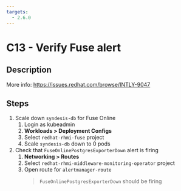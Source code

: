 ```yaml
---
targets:
  - 2.6.0
---
```


# C13 - Verify Fuse alert

## Description

More info: <https://issues.redhat.com/browse/INTLY-9047>

## Steps

1. Scale down `syndesis-db` for Fuse Online
   1. Login as kubeadmin
   2. **Workloads > Deployment Configs**
   3. Select `redhat-rhmi-fuse` project
   4. Scale `syndesis-db` down to 0 pods
2. Check that `FuseOnlinePostgresExporterDown` alert is firing
   1. **Networking > Routes**
   2. Select `redhat-rhmi-middleware-monitoring-operator` project
   3. Open route for `alertmanager-route`
      > `FuseOnlinePostgresExporterDown` should be firing
